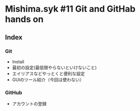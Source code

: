 # Mishima.syk #11 Git and GitHab hands on

## Index

### Git

- Install
- 最初の設定(最低限やらないといけないこと)
- エイリアスなどやっとくと便利な設定
- GUIのツール紹介（今回は使わない）

### GitHub

- アカウントの登録
